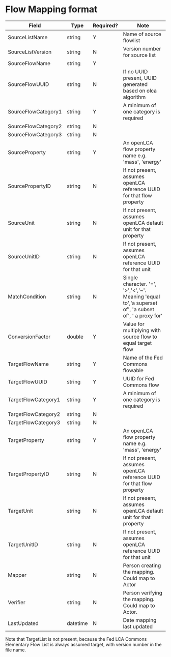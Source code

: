# Flow Mapping format

Field |	Type |	Required? | Note|
----- | ---- | --------  | -----------|
SourceListName |	string | Y | Name of source flowlist|
SourceListVersion |	string | N | Version number for source list|
SourceFlowName	| string | Y | |
SourceFlowUUID	| string | N | If no UUID present, UUID generated based on olca algorithm|
SourceFlowCategory1 | string | Y | A minimum of one category is required |
SourceFlowCategory2	| string | N | |
SourceFlowCategory3	| string | N | |
SourceProperty	| string |	Y | An openLCA flow property name e.g. 'mass', 'energy' |
SourcePropertyID | string |	N | If not present, assumes openLCA reference UUID for that flow property |
SourceUnit | string | N | If not present, assumes openLCA default unit for that property|
SourceUnitID | string | N | If not present, assumes openLCA reference UUID for that unit |
MatchCondition |	string | N |Single character. '=', '>','<','~'. Meaning 'equal to','a superset of', 'a subset of', ' a proxy for'|
ConversionFactor | double | Y |	Value for multiplying with source flow to equal target flow|
TargetFlowName | string | Y | Name of the Fed Commons flowable|
TargetFlowUUID	| string| Y| UUID for Fed Commons flow |
TargetFlowCategory1 | string | Y| A minimum of one category is required|
TargetFlowCategory2	| string | N| |
TargetFlowCategory3 | string | N| |
TargetProperty | string | Y | An openLCA flow property name e.g. 'mass', 'energy' |
TargetPropertyID | string | N |  If not present, assumes openLCA reference UUID for that flow property |
TargetUnit | string | N | If not present, assumes openLCA default unit for that property|
TargetUnitID | string | N |  If not present, assumes openLCA reference UUID for that unit|
Mapper	|string | N	|Person creating the mapping. Could map to Actor|
Verifier |	string | N |Person verifying the mapping. Could map to Actor.|
LastUpdated |	datetime | N |	Date mapping last updated|

Note that TargetList is not present, because the Fed LCA Commons Elementary Flow List
 is always assumed target, with version number in the file name.